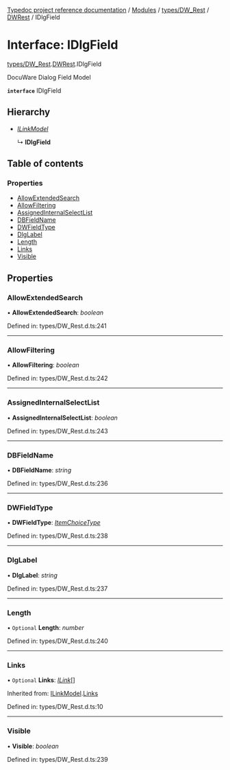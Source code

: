 [Typedoc project reference documentation](../README.md) / [Modules](../modules.md) / [types/DW_Rest](../modules/types_dw_rest.md) / [DWRest](../modules/types_dw_rest.dwrest.md) / IDlgField

# Interface: IDlgField

[types/DW_Rest](../modules/types_dw_rest.md).[DWRest](../modules/types_dw_rest.dwrest.md).IDlgField

DocuWare Dialog Field Model

**`interface`** IDlgField

## Hierarchy

* [*ILinkModel*](types_dw_rest.dwrest.ilinkmodel.md)

  ↳ **IDlgField**

## Table of contents

### Properties

- [AllowExtendedSearch](types_dw_rest.dwrest.idlgfield.md#allowextendedsearch)
- [AllowFiltering](types_dw_rest.dwrest.idlgfield.md#allowfiltering)
- [AssignedInternalSelectList](types_dw_rest.dwrest.idlgfield.md#assignedinternalselectlist)
- [DBFieldName](types_dw_rest.dwrest.idlgfield.md#dbfieldname)
- [DWFieldType](types_dw_rest.dwrest.idlgfield.md#dwfieldtype)
- [DlgLabel](types_dw_rest.dwrest.idlgfield.md#dlglabel)
- [Length](types_dw_rest.dwrest.idlgfield.md#length)
- [Links](types_dw_rest.dwrest.idlgfield.md#links)
- [Visible](types_dw_rest.dwrest.idlgfield.md#visible)

## Properties

### AllowExtendedSearch

• **AllowExtendedSearch**: *boolean*

Defined in: types/DW_Rest.d.ts:241

___

### AllowFiltering

• **AllowFiltering**: *boolean*

Defined in: types/DW_Rest.d.ts:242

___

### AssignedInternalSelectList

• **AssignedInternalSelectList**: *boolean*

Defined in: types/DW_Rest.d.ts:243

___

### DBFieldName

• **DBFieldName**: *string*

Defined in: types/DW_Rest.d.ts:236

___

### DWFieldType

• **DWFieldType**: [*ItemChoiceType*](../enums/types_dw_rest.dwrest.itemchoicetype.md)

Defined in: types/DW_Rest.d.ts:238

___

### DlgLabel

• **DlgLabel**: *string*

Defined in: types/DW_Rest.d.ts:237

___

### Length

• `Optional` **Length**: *number*

Defined in: types/DW_Rest.d.ts:240

___

### Links

• `Optional` **Links**: [*ILink*](types_dw_rest.dwrest.ilink.md)[]

Inherited from: [ILinkModel](types_dw_rest.dwrest.ilinkmodel.md).[Links](types_dw_rest.dwrest.ilinkmodel.md#links)

Defined in: types/DW_Rest.d.ts:10

___

### Visible

• **Visible**: *boolean*

Defined in: types/DW_Rest.d.ts:239
